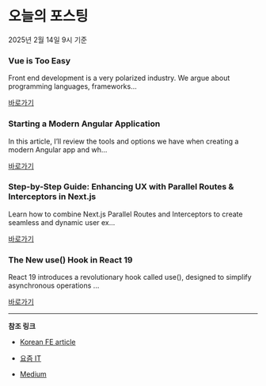 # 오늘의 포스팅 
2025년 2월 14일 9시 기준 

### Vue is Too Easy 

 Front end development is a very polarized industry. We argue about programming languages, frameworks... 

 [바로가기](https://medium.com/m/signin?actionUrl=https%3A%2F%2Fmedium.com%2F_%2Fbookmark%2Fp%2F3d4ecca5e454&operation=register&redirect=https%3A%2F%2Ffadamakis.com%2Fvue-is-too-easy-3d4ecca5e454&source=---recommended_stories---javascript---0-84----------------bookmark_preview----6286c201_dd1c_4334_bbaa_940b6005200a--------------) 

### Starting a Modern Angular Application 

 In this article, I’ll review the tools and options we have when creating a modern Angular app and wh... 

 [바로가기](https://medium.com/m/signin?actionUrl=https%3A%2F%2Fmedium.com%2F_%2Fbookmark%2Fp%2F9cbe409ee610&operation=register&redirect=https%3A%2F%2Fmedium.com%2F%40eugeniyoz%2Fstarting-a-modern-angular-application-9cbe409ee610&source=---recommended_stories---typescript---0-84----------------bookmark_preview----3b14ffa4_48e0_4c7e_a62b_5bf10b294042--------------) 

### Step-by-Step Guide: Enhancing UX with Parallel Routes & Interceptors in Next.js 

 Learn how to combine Next.js Parallel Routes and Interceptors to create seamless and dynamic user ex... 

 [바로가기](https://medium.com/m/signin?actionUrl=https%3A%2F%2Fmedium.com%2F_%2Fbookmark%2Fp%2F9bac4a34e4ff&operation=register&redirect=https%3A%2F%2Fmedium.com%2Fdesign-bootcamp%2Fstep-by-step-guide-enhancing-ux-with-parallel-routes-interceptors-in-next-js-9bac4a34e4ff&source=---recommended_stories---frontend---0-84----------------bookmark_preview----7b685ab2_395e_4819_9239_402a437ed06e-------) 

### The New use() Hook in React 19 

 React 19 introduces a revolutionary hook called use(), designed to simplify asynchronous operations ... 

 [바로가기](https://medium.com/m/signin?actionUrl=https%3A%2F%2Fmedium.com%2F_%2Fbookmark%2Fp%2F6c67a4e246ee&operation=register&redirect=https%3A%2F%2Fmedium.com%2F%40kapildadhich075%2Fthe-new-use-hook-in-react-19-6c67a4e246ee&source=---recommended_stories---reactjs---0-84----------------bookmark_preview----6c85fe84_bf4b_4f86_ae57_b455fc59a164--------------) 

---

**참조 링크**

- [Korean FE article](https://kofearticle.substack.com) 

- [요즘 IT](https://yozm.wishket.com/magazine) 

- [Medium](https://medium.com) 

